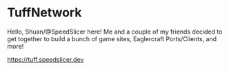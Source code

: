 # TuffNetwork
Hello, Shuan/@SpeedSlicer here!
Me and a couple of my friends decided to get together to build a bunch of game sites, Eaglercraft Ports/Clients, and more!


https://tuff.speedslicer.dev
